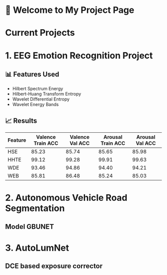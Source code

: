 # 👋 Welcome to My Project Page 

# Current Projects
# 1. EEG Emotion Recognition Project

## 📊 Features Used
- Hilbert Spectrum Energy
- Hilbert-Huang Transform Entropy
- Wavelet Differential Entropy
- Wavelet Energy Bands

## 📈 Results
| Feature | Valence Train ACC | Valence Val ACC | Arousal Train ACC | Arousal Val ACC |
|--------|-------------------|----------------|-------------------|----------------|
| HSE    | 85.23             | 85.74          | 85.65             | 85.98          |
| HHTE   | 99.12             | 99.28          | 99.91             | 99.63          |
| WDE    | 93.46             | 94.86          | 94.40             | 94.21          |
| WEB    | 85.81             | 86.48          | 85.24             | 85.03          |


# 2. Autonomous Vehicle Road Segmentation
## Model GBUNET


# 3. AutoLumNet
## DCE based exposure corrector 

